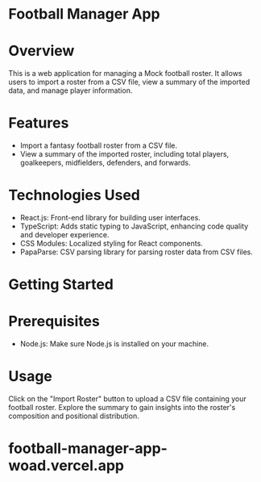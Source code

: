 # Football Manager App

# Overview

This is a web application for managing a Mock football roster. It allows users to import a roster from a CSV file, view a summary of the imported data, and manage player information.

# Features

- Import a fantasy football roster from a CSV file.
- View a summary of the imported roster, including total players, goalkeepers, midfielders, defenders, and forwards.
  

# Technologies Used

- React.js: Front-end library for building user interfaces.
- TypeScript: Adds static typing to JavaScript, enhancing code quality and developer experience.
- CSS Modules: Localized styling for React components.
- PapaParse: CSV parsing library for parsing roster data from CSV files.

# Getting Started

# Prerequisites

- Node.js: Make sure Node.js is installed on your machine.

# Usage
Click on the "Import Roster" button to upload a CSV file containing your football roster.
Explore the summary to gain insights into the roster's composition and positional distribution.


# football-manager-app-woad.vercel.app
